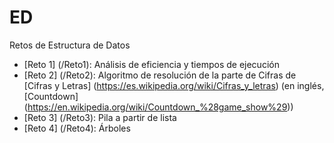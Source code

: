# ED
Retos de Estructura de Datos

* [Reto 1] (/Reto1): Análisis de eficiencia y tiempos de ejecución
* [Reto 2] (/Reto2): Algoritmo de resolución de la parte de Cifras de [Cifras y Letras] (https://es.wikipedia.org/wiki/Cifras_y_letras) (en inglés, [Countdown] (https://en.wikipedia.org/wiki/Countdown_%28game_show%29))
* [Reto 3] (/Reto3): Pila a partir de lista
* [Reto 4] (/Reto4): Árboles
